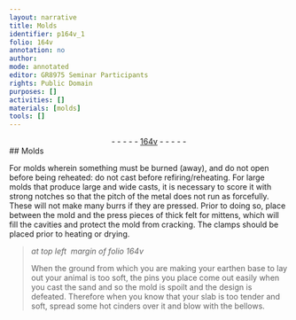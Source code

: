 ```yaml
---
layout: narrative
title: Molds
identifier: p164v_1
folio: 164v
annotation: no
author:
mode: annotated
editor: GR8975 Seminar Participants
rights: Public Domain
purposes: []
activities: []
materials: [molds]
tools: []
---
```


 <div class="folio" align="center">- - - - - <a href="http://gallica.bnf.fr/ark:/12148/btv1b10500001g/f334.item" target="_blank">164v</a> - - - - - </div> 
## Molds

 
For <span class="material">molds</span> wherein something must be burned (away), and do not open before being reheated: do not cast before refiring/reheating. For large molds that produce large and wide casts, it is necessary to score it with strong notches so that the pitch of the metal does not run as forcefully. These will not make many burrs if they are pressed. Prior to doing so, place between the mold and the press pieces of thick felt for mittens, which will fill the cavities and protect the mold from cracking. The clamps should be placed prior to heating or drying.
 
> *at top left  margin of folio 164v*
> 
> When the ground from which you are making your earthen base to lay out your animal is too soft, the pins you place come out easily when you cast the sand and so the mold is spoilt and the design is defeated. Therefore when you know that your slab is too tender and soft, spread some hot cinders over it and blow with the bellows.
 